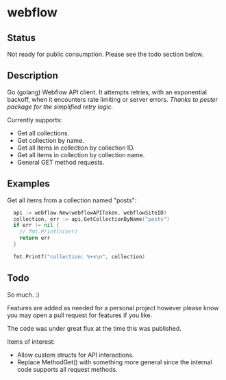 # webflow

## Status

Not ready for public consumption. Please see the todo section below.

## Description

Go (golang) Webflow API client. It attempts retries, with an exponential backoff, when it encounters rate limiting or server errors. _Thanks to pester package for the simplified retry logic._

Currently supports:

* Get all collections.
* Get collection by name.
* Get all items in collection by collection ID.
* Get all items in collection by collection name.
* General GET method requests.

## Examples

Get all items from a collection named "posts":

```go
  api := webflow.New(webflowAPIToken, webflowSiteID)
  collection, err := api.GetCollectionByName("posts")
  if err != nil {
    // fmt.Println(err)
    return err
  }

  fmt.Printf("collection: %+v\n", collection)
```

## Todo

So much. :)

Features are added as needed for a personal project however please know you may open a pull request for features if you like.

The code was under great flux at the time this was published.

Items of interest:

* Allow custom structs for API interactions.
* Replace MethodGet() with something more general since the internal code supports all request methods.
